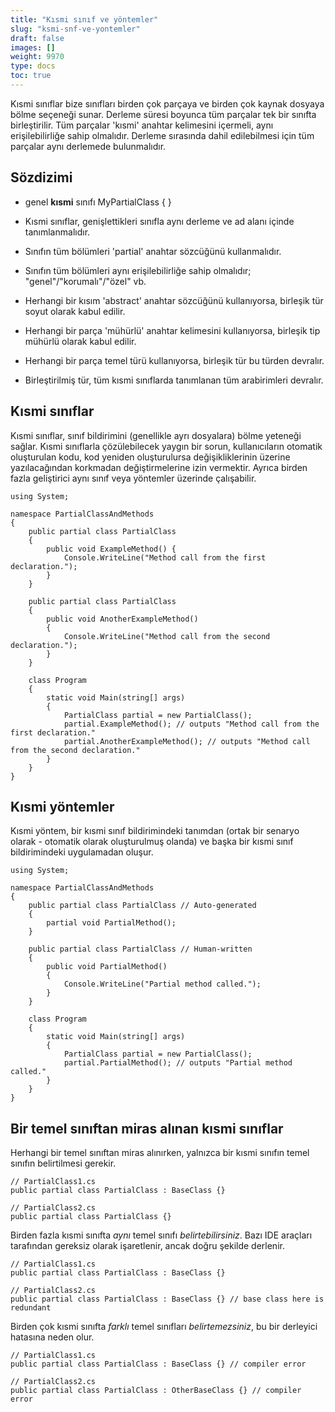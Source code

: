 ```yaml
---
title: "Kısmi sınıf ve yöntemler"
slug: "ksmi-snf-ve-yontemler"
draft: false
images: []
weight: 9970
type: docs
toc: true
---
```


Kısmi sınıflar bize sınıfları birden çok parçaya ve birden çok kaynak dosyaya bölme seçeneği sunar. Derleme süresi boyunca tüm parçalar tek bir sınıfta birleştirilir. Tüm parçalar 'kısmi' anahtar kelimesini içermeli, aynı erişilebilirliğe sahip olmalıdır. Derleme sırasında dahil edilebilmesi için tüm parçalar aynı derlemede bulunmalıdır.

## Sözdizimi
- genel **kısmi** sınıfı MyPartialClass { }

- Kısmi sınıflar, genişlettikleri sınıfla aynı derleme ve ad alanı içinde tanımlanmalıdır.

- Sınıfın tüm bölümleri 'partial' anahtar sözcüğünü kullanmalıdır.

- Sınıfın tüm bölümleri aynı erişilebilirliğe sahip olmalıdır; "genel"/"korumalı"/"özel" vb.

- Herhangi bir kısım 'abstract' anahtar sözcüğünü kullanıyorsa, birleşik tür soyut olarak kabul edilir.

- Herhangi bir parça 'mühürlü' anahtar kelimesini kullanıyorsa, birleşik tip mühürlü olarak kabul edilir.

- Herhangi bir parça temel türü kullanıyorsa, birleşik tür bu türden devralır.

- Birleştirilmiş tür, tüm kısmi sınıflarda tanımlanan tüm arabirimleri devralır.

## Kısmi sınıflar
Kısmi sınıflar, sınıf bildirimini (genellikle ayrı dosyalara) bölme yeteneği sağlar. Kısmi sınıflarla çözülebilecek yaygın bir sorun, kullanıcıların otomatik oluşturulan kodu, kod yeniden oluşturulursa değişikliklerinin üzerine yazılacağından korkmadan değiştirmelerine izin vermektir. Ayrıca birden fazla geliştirici aynı sınıf veya yöntemler üzerinde çalışabilir.

    using System;
    
    namespace PartialClassAndMethods
    {
        public partial class PartialClass
        {
            public void ExampleMethod() {
                Console.WriteLine("Method call from the first declaration.");
            }
        }
    
        public partial class PartialClass
        {
            public void AnotherExampleMethod()
            {
                Console.WriteLine("Method call from the second declaration.");
            }
        }
    
        class Program
        {
            static void Main(string[] args)
            {
                PartialClass partial = new PartialClass();
                partial.ExampleMethod(); // outputs "Method call from the first declaration."
                partial.AnotherExampleMethod(); // outputs "Method call from the second declaration."
            }
        }
    }

## Kısmi yöntemler
Kısmi yöntem, bir kısmi sınıf bildirimindeki tanımdan (ortak bir senaryo olarak - otomatik olarak oluşturulmuş olanda) ve başka bir kısmi sınıf bildirimindeki uygulamadan oluşur.

    using System;
    
    namespace PartialClassAndMethods
    {
        public partial class PartialClass // Auto-generated
        {
            partial void PartialMethod();
        }
    
        public partial class PartialClass // Human-written
        {
            public void PartialMethod()
            {
                Console.WriteLine("Partial method called.");
            }
        }
    
        class Program
        {
            static void Main(string[] args)
            {
                PartialClass partial = new PartialClass();
                partial.PartialMethod(); // outputs "Partial method called."
            }
        }
    }

## Bir temel sınıftan miras alınan kısmi sınıflar
Herhangi bir temel sınıftan miras alınırken, yalnızca bir kısmi sınıfın temel sınıfın belirtilmesi gerekir.

    // PartialClass1.cs
    public partial class PartialClass : BaseClass {}

    // PartialClass2.cs
    public partial class PartialClass {}

Birden fazla kısmi sınıfta *aynı* temel sınıfı *belirtebilirsiniz*. Bazı IDE araçları tarafından gereksiz olarak işaretlenir, ancak doğru şekilde derlenir.

    // PartialClass1.cs
    public partial class PartialClass : BaseClass {}

    // PartialClass2.cs
    public partial class PartialClass : BaseClass {} // base class here is redundant

Birden çok kısmi sınıfta *farklı* temel sınıfları *belirtemezsiniz*, bu bir derleyici hatasına neden olur.

    // PartialClass1.cs
    public partial class PartialClass : BaseClass {} // compiler error

    // PartialClass2.cs
    public partial class PartialClass : OtherBaseClass {} // compiler error

